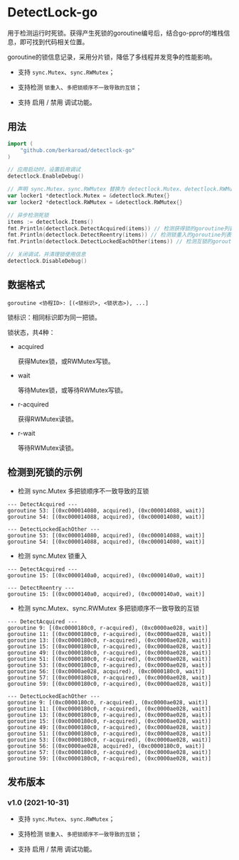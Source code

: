 # DetectLock-go

用于检测运行时死锁。获得产生死锁的goroutine编号后，结合go-pprof的堆栈信息，即可找到代码相关位置。

goroutine的锁信息记录，采用分片锁，降低了多线程并发竞争的性能影响。

- 支持 `sync.Mutex`、`sync.RWMutex`；

- 支持检测 `锁重入`、`多把锁顺序不一致导致的互锁`；

- 支持 启用 / 禁用 调试功能。

## 用法

```go
import (
    "github.com/berkaroad/detectlock-go"
)

// 应用启动时，设置启用调试
detectlock.EnableDebug()

// 声明 sync.Mutex、sync.RWMutex 替换为 detectlock.Mutex、detectlock.RWMutex
var locker1 *detectlock.Mutex = &detectlock.Mutex{}
var locker2 *detectlock.RWMutex = &detectlock.RWMutex{}

// 异步检测死锁
items := detectlock.Items()
fmt.Println(detectlock.DetectAcquired(items)) // 检测获得锁的goroutine列表
fmt.Println(detectlock.DetectReentry(items)) // 检测锁重入的goroutine列表
fmt.Println(detectlock.DetectLockedEachOther(items)) // 检测互锁的goroutine列表

// 关闭调试，并清理锁使用信息
detectlock.DisableDebug()
```

## 数据格式

`goroutine <协程ID>: [(<锁标识>, <锁状态>), ...]`

锁标识：相同标识即为同一把锁。

锁状态，共4种：

- acquired

  获得Mutex锁，或RWMutex写锁。

- wait

  等待Mutex锁，或等待RWMutex写锁。

- r-acquired

  获得RWMutex读锁。

- r-wait

  等待RWMutex读锁。

## 检测到死锁的示例

- 检测 sync.Mutex 多把锁顺序不一致导致的互锁

```plain
--- DetectAcquired ---
goroutine 53: [(0xc000014080, acquired), (0xc000014088, wait)]
goroutine 54: [(0xc000014088, acquired), (0xc000014080, wait)]

--- DetectLockedEachOther ---
goroutine 53: [(0xc000014080, acquired), (0xc000014088, wait)]
goroutine 54: [(0xc000014088, acquired), (0xc000014080, wait)]

```

- 检测 sync.Mutex 锁重入

```plain
--- DetectAcquired ---
goroutine 15: [(0xc0000140a0, acquired), (0xc0000140a0, wait)]

--- DetectReentry ---
goroutine 15: [(0xc0000140a0, acquired), (0xc0000140a0, wait)]

```

- 检测 sync.Mutex、sync.RWMutex 多把锁顺序不一致导致的互锁

```plain
--- DetectAcquired ---
goroutine 9: [(0xc0000180c0, r-acquired), (0xc0000ae028, wait)]
goroutine 11: [(0xc0000180c0, r-acquired), (0xc0000ae028, wait)]
goroutine 13: [(0xc0000180c0, r-acquired), (0xc0000ae028, wait)]
goroutine 15: [(0xc0000180c0, r-acquired), (0xc0000ae028, wait)]
goroutine 49: [(0xc0000180c0, r-acquired), (0xc0000ae028, wait)]
goroutine 51: [(0xc0000180c0, r-acquired), (0xc0000ae028, wait)]
goroutine 53: [(0xc0000180c0, r-acquired), (0xc0000ae028, wait)]
goroutine 56: [(0xc0000ae028, acquired), (0xc0000180c0, wait)]
goroutine 57: [(0xc0000180c0, r-acquired), (0xc0000ae028, wait)]
goroutine 59: [(0xc0000180c0, r-acquired), (0xc0000ae028, wait)]

--- DetectLockedEachOther ---
goroutine 9: [(0xc0000180c0, r-acquired), (0xc0000ae028, wait)]
goroutine 11: [(0xc0000180c0, r-acquired), (0xc0000ae028, wait)]
goroutine 13: [(0xc0000180c0, r-acquired), (0xc0000ae028, wait)]
goroutine 15: [(0xc0000180c0, r-acquired), (0xc0000ae028, wait)]
goroutine 49: [(0xc0000180c0, r-acquired), (0xc0000ae028, wait)]
goroutine 51: [(0xc0000180c0, r-acquired), (0xc0000ae028, wait)]
goroutine 53: [(0xc0000180c0, r-acquired), (0xc0000ae028, wait)]
goroutine 56: [(0xc0000ae028, acquired), (0xc0000180c0, wait)]
goroutine 57: [(0xc0000180c0, r-acquired), (0xc0000ae028, wait)]
goroutine 59: [(0xc0000180c0, r-acquired), (0xc0000ae028, wait)]

```

## 发布版本

### v1.0 (2021-10-31)

- 支持 `sync.Mutex`、`sync.RWMutex`；

- 支持检测 `锁重入`、`多把锁顺序不一致导致的互锁`；

- 支持 启用 / 禁用 调试功能。
